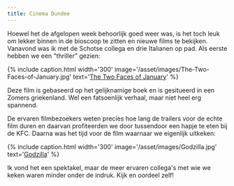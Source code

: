 ```yaml
---
title: Cinema Dundee
---
```

Hoewel het de afgelopen week behoorlijk goed weer was, is het toch leuk om lekker binnen in de bioscoop te zitten en nieuwe films te bekijken. Vanavond was ik met de Schotse collega en drie Italianen op pad. Als eerste hebben we een "thriller" gezien:

{% include caption.html
    width='300'
    image='/asset/images/The-Two-Faces-of-January.jpg' 
    text='[The Two Faces of January](http://www.imdb.com/title/tt1976000/)'
%}

Deze film is gebaseerd op het gelijknamige boek en is gesitueerd in een Zomers griekenland. Wel een fatsoenlijk verhaal, maar niet heel erg spannend.

De ervaren filmbezoekers weten precies hoe lang de trailers voor de echte film duren en daarvan profiteerden we door tussendoor een hapje te eten bij de KFC. Daarna was het tijd voor de film waarnaar we eigenlijk uitkeken:

{% include caption.html
    width='300'
    image='/asset/images/Godzilla.jpg' 
    text='[Godzilla](http://www.imdb.com/title/tt0831387/)'
%}

Ik vond het een spektakel, maar de meer ervaren collega's met wie we keken waren minder onder de indruk. Kijk en oordeel zelf!